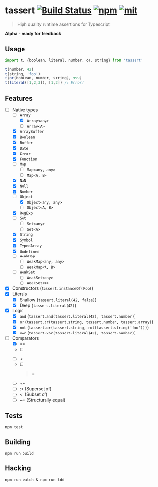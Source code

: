 # tassert [![Build Status][build]](https://circleci.com/gh/bcherny/tassert) [![npm]](https://www.npmjs.com/package/tassert) [![mit]](https://opensource.org/licenses/MIT)

[build]: https://img.shields.io/circleci/project/bcherny/tassert.svg?branch=master&style=flat-square
[npm]: https://img.shields.io/npm/v/tassert.svg?style=flat-square
[mit]: https://img.shields.io/npm/l/tassert.svg?style=flat-square

> High quality runtime assertions for Typescript

**Alpha - ready for feedback**

## Usage

```ts
import t, {boolean, literal, number, or, string} from 'tassert'

t(number, 42)
t(string, 'foo')
t(or(boolean, number, string), 999)
t(literal([1,2,3]), [1,2]) // Error!
```

## Features

- [ ] Native types
  - [ ] `Array`
    - [x] `Array<any>`
    - [ ] `Array<A>`
  - [x] `ArrayBuffer`
  - [x] `Boolean`
  - [x] `Buffer`
  - [x] `Date`
  - [x] `Error`
  - [x] `Function`
  - [ ] `Map`
    - [ ] `Map<any, any>`
    - [ ] `Map<A, B>`
  - [x] `NaN`
  - [x] `Null`
  - [x] `Number`
  - [ ] `Object`
    - [x] `Object<any, any>`
    - [ ] `Object<A, B>`
  - [x] `RegExp`
  - [ ] `Set`
    - [ ] `Set<any>`
    - [ ] `Set<A>`
  - [x] `String`
  - [x] `Symbol`
  - [x] `TypedArray`
  - [x] `Undefined`
  - [ ] `WeakMap`
    - [ ] `WeakMap<any, any>`
    - [ ] `WeakMap<A, B>`
  - [ ] `WeakSet`
    - [ ] `WeakSet<any>`
    - [ ] `WeakSet<A>`
- [x] Constructors (`tassert.instanceOf(Foo)`)
- [x] Literals
  - [x] Shallow (`tassert.literal(42, false)`)
  - [x] Deep (`tassert.literal(42)`)
- [x] Logic
  - [x] `and` (`tassert.and(tassert.literal(42), tassert.number)`)
  - [x] `or` (`tassert.or(tassert.string, tassert.number, tassert.array)`)
  - [x] `not` (`tassert.or(tassert.string, not(tassert.string('foo')))`)
  - [x] `xor` (`tassert.xor(tassert.literal(42), tassert.number)`)
- [ ] Comparators
  - [x] ==
  - [ ] >
  - [ ] <
  - [ ] >=
  - [ ] <=
  - [ ] :> (Superset of)
  - [ ] <: (Subset of)
  - [ ] ~= (Structurally equal)

## Tests

`npm test`

## Building

`npm run build`

## Hacking

`npm run watch & npm run tdd`
